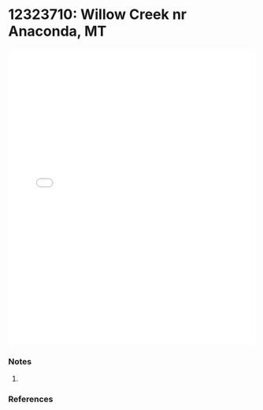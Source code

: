 # 12323710: Willow Creek nr Anaconda, MT

<iframe src="/distribution_estimation/_static/stations/12323710_fdc.html" width="100%" height="600" frameborder="0"></iframe>

### Notes
1. 

### References


